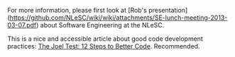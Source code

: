 For more information, please first look at [Rob's presentation] (https://github.com/NLeSC/wiki/wiki/attachments/SE-lunch-meeting-2013-03-07.pdf) about Software Engineering at the NLeSC.

This is a nice and accessible article about good code development practices: 
[The Joel Test: 12 Steps to Better Code](http://www.joelonsoftware.com/articles/fog0000000043.html). Recommended.

